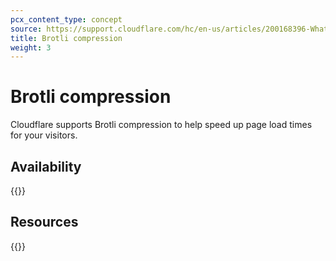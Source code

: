 ```yaml
---
pcx_content_type: concept
source: https://support.cloudflare.com/hc/en-us/articles/200168396-What-will-Cloudflare-compress-
title: Brotli compression
weight: 3
---
```


# Brotli compression

Cloudflare supports Brotli compression to help speed up page load times for your visitors.

## Availability

{{<feature-table id="speed.brotli">}}

## Resources

{{<directory-listing>}}